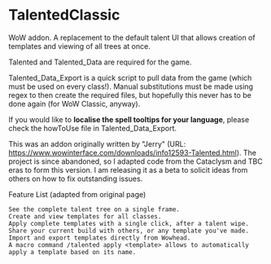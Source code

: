 # TalentedClassic
WoW addon. A replacement to the default talent UI that allows creation of templates and viewing of all trees at once.

Talented and Talented_Data are required for the game.

Talented_Data_Export is a quick script to pull data from the game (which must be used on every class!).
Manual substitutions must be made using regex to then create the required files, but hopefully this never has to be done again (for WoW Classic, anyway).

If you would like to **localise the spell tooltips for your language**, please check the howToUse file in Talented_Data_Export.

This was an addon originally written by "Jerry" (URL: https://www.wowinterface.com/downloads/info12593-Talented.html). The project is since abandoned, so I adapted code from the Cataclysm and TBC eras to form this version. I am releasing it as a beta to solicit ideas from others on how to fix outstanding issues.

Feature List (adapted from original page)

    See the complete talent tree on a single frame.
    Create and view templates for all classes.
    Apply complete templates with a single click, after a talent wipe.
    Share your current build with others, or any template you've made.
    Import and export templates directly from Wowhead.
    A macro command /talented apply <template> allows to automatically apply a template based on its name.
